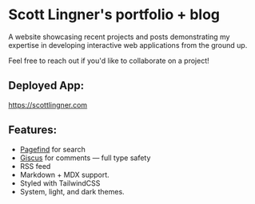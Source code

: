 # Scott Lingner's portfolio + blog

A website showcasing recent projects and posts demonstrating my expertise in developing interactive web applications from the ground up.

Feel free to reach out if you'd like to collaborate on a project! 

## Deployed App:

https://scottlingner.com

## Features:

 - [Pagefind](https://pagefind.app) for search
 - [Giscus](https://giscus.app) for comments 
 — full type safety
 - RSS feed
 - Markdown + MDX support.
 - Styled with TailwindCSS
 - System, light, and dark themes.

